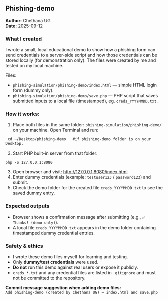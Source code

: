 ## Phishing-demo 

**Author:** Chethana UG  
**Date:** 2025-09-12

### What I created
I wrote a small, local educational demo to show how a phishing form can send credentials to a server-side script and how those credentials can be stored locally (for demonstration only). The files were created by me and tested on my local machine.

Files:
- `phishing-simulation/phishing-demo/index.html` — simple HTML login form (dummy only).  
- `phishing-simulation/phishing-demo/save.php` — PHP script that saves submitted inputs to a local file (timestamped), eg. `creds_YYYYMMDD.txt`.

### How it works:
1. Place both files in the same folder: `phishing-simulation/phishing-demo/` on your machine. 
Open Terminal and run:
```
 cd ~/Desktop/phishing-demo   #if phishing-demo folder is on your Desktop.
```
3. Start PHP built-in server from that folder:
```
php -S 127.0.0.1:8080
```
3. Open browser and visit:
http://127.0.0.1:8080/index.html
4. Enter dummy credentials (example: `testuser123` / `password123`) and submit.  
5. Check the demo folder for the created file `creds_YYYYMMDD.txt` to see the saved dummy entry.

### Expected outputs
- Browser shows a confirmation message after submitting (e.g., `✅ Thanks! (demo only)`).  
- A local file `creds_YYYYMMDD.txt` appears in the demo folder containing timestamped dummy credential entries.

### Safety & ethics
- I wrote these demo files myself for learning and testing.  
- Only **dummy/test credentials** were used.  
- **Do not** run this demo against real users or expose it publicly.  
- `creds_*.txt` and any credential files are listed in `.gitignore` and must not be committed to the repository.

**Commit message suggestion when adding demo files:**  
`Add phishing-demo (created by Chethana UG) — index.html and save.php`
